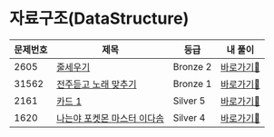<h1>자료구조(DataStructure)</h1>

| 문제번호 | 제목                | 등급 | 내 풀이                                                                                       |
|------|-------------------|------|------------------------------------------------------------------------------------------|
| 2605 | [줄세우기](https://www.acmicpc.net/problem/2605)              | Bronze 2 | [바로가기💨](https://github.com/lima21/Algorithm/tree/main/%EC%9C%A0%ED%98%95%EB%B3%84%20%EB%B6%84%EB%A5%98/Data%20Structure/problems/2605)  |
| 31562 | [전주듣고 노래 맞추기](https://www.acmicpc.net/problem/31562)       | Bronze 1 | [바로가기💨](https://github.com/lima21/Algorithm/tree/main/%EC%9C%A0%ED%98%95%EB%B3%84%20%EB%B6%84%EB%A5%98/Data%20Structure/problems/31562) |
| 2161 | [카드 1](https://www.acmicpc.net/problem/2161)              | Silver 5 | [바로가기💨](https://github.com/lima21/Algorithm/tree/main/%EC%9C%A0%ED%98%95%EB%B3%84%20%EB%B6%84%EB%A5%98/Data%20Structure/problems/2161)  |
| 1620 | [나는야 포켓몬 마스터 이다솜](https://www.acmicpc.net/problem/1620)         | Silver 4 | [바로가기💨](https://github.com/linma21/Algorithm/tree/main/%EC%9C%A0%ED%98%95%EB%B3%84%20%EB%B6%84%EB%A5%98/Data%20Structure/problems/1620)  |



